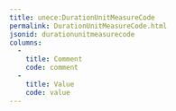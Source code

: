 ```yaml
---
title: unece:DurationUnitMeasureCode
permalink: DurationUnitMeasureCode.html
jsonid: durationunitmeasurecode
columns:
  - 
    title: Comment
    code: comment
  - 
    title: Value
    code: value
---
```

